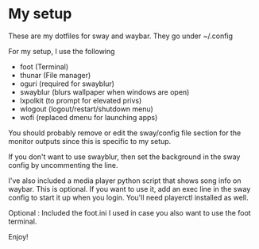 # My setup

These are my dotfiles for sway and waybar.  They go under ~/.config

For my setup, I use the following
- foot (Terminal)
- thunar (File manager)
- oguri (required for swayblur)
- swayblur (blurs wallpaper when windows are open)
- lxpolkit (to prompt for elevated privs)
- wlogout (logout/restart/shutdown menu)
- wofi (replaced dmenu for launching apps)

You should probably remove or edit the sway/config file section for the monitor outputs since this is specific to my setup.

If you don't want to use swayblur, then set the background in the sway config by uncommenting the line.

I've also included a media player python script that shows song info on waybar. This is optional. If you want to use it, add an exec line in the sway config to start it up when you login.  You'll need playerctl installed as well.

Optional : Included the foot.ini I used in case you also want to use the foot terminal.

Enjoy!
